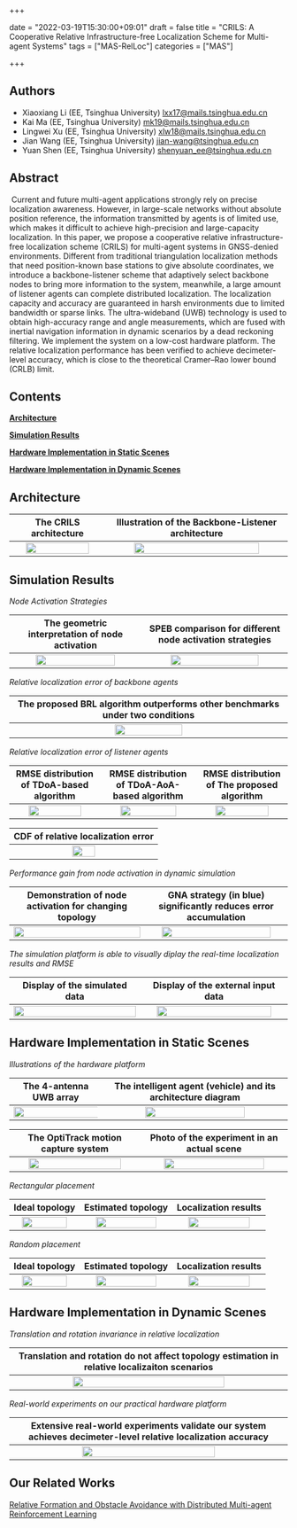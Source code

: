 +++

date = "2022-03-19T15:30:00+09:01"
draft = false
title = "CRILS: A Cooperative Relative Infrastructure-free Localization Scheme for Multi-agent Systems" 
tags  = ["MAS-RelLoc"]
categories = ["MAS"]


+++


## Authors

- Xiaoxiang Li (EE, Tsinghua University) <lxx17@mails.tsinghua.edu.cn>
- Kai Ma (EE, Tsinghua University) <mk19@mails.tsinghua.edu.cn>
- Lingwei Xu (EE, Tsinghua University) <xlw18@mails.tsinghua.edu.cn>
- Jian Wang (EE, Tsinghua University) <jian-wang@tsinghua.edu.cn>
- Yuan Shen (EE, Tsinghua University) <shenyuan_ee@tsinghua.edu.cn>


## Abstract

​     Current and future multi-agent applications strongly rely on precise localization awareness. However, in large-scale networks without absolute position reference, the information transmitted by agents is of limited use, which makes it difficult to achieve high-precision and large-capacity localization. In this paper, we propose a cooperative relative infrastructure-free localization scheme (CRILS) for multi-agent systems in   GNSS-denied environments. Different from traditional triangulation localization methods that need position-known base stations to give absolute coordinates, we introduce a backbone-listener scheme that adaptively select backbone nodes to bring more information to the system, meanwhile, a large amount of listener agents can complete distributed localization. The localization capacity and accuracy are guaranteed in harsh environments due to limited bandwidth or sparse links. The ultra-wideband (UWB) technology is used to obtain high-accuracy range and angle measurements, which are fused  with inertial navigation information in dynamic scenarios by a dead reckoning filtering. We implement the system on a low-cost hardware platform. The relative localization performance has been verified to achieve decimeter-level accuracy, which is close to the theoretical  Cramer–Rao lower bound (CRLB) limit.


<h2 id="Contents">Contents</h2>

<b><a href="#Architecture">Architecture</a></b><br>
<!-- <a href="#1.1">1.1 The CRILS architecture</a><br>-->

<b><a href="#Simulation Results">Simulation Results</a></b><br>
<!-- <a href="#2.1">2.1 Node activation strategies</a><br>
<a href="#2.2">2.2 Relative localization error of backbone agents</a><br>
<a href="#2.3">2.3 Relative localization error of listener agents</a><br>
<a href="#2.4">2.4 Performance gain from node activation in dynamic simulation </a><br>
<a href="#2.5">2.5 Simulation platform</a><br>-->

<b><a href="#Hardware Implementation in Static Scenes">Hardware Implementation in Static Scenes</a></b><br>
<!-- <a href="#3.1">3.1  Illustrations of the hardware platform </a><br>
<a href="#3.2">3.2 Rectangular placement  </a><br> 
<a href="#3.3">3.3 Random placement </a><br>-->

<b><a href="#Hardware Implementation in Dynamic Scenes">Hardware Implementation in Dynamic Scenes</a></b><br>
<!-- <a href="#4.1">4.1 Translation and rotation in relative localization </a><br>
<a href="#4.2">4.2 Real-world experiment on our practical hardware platform</a><br> -->


<h2 id="Architecture">Architecture</h2>
<p><span id="1.1" name="Architecture"></span></p>
<table><thead>
<tr>
<th style="text-align: center">The CRILS architecture</th>
<th style="text-align: center">Illustration of the Backbone-Listener architecture</th>
</tr></thead><tbody>
<tr>
<td style="text-align: center"><img src="../images/CRILS/CRILS.png" width="85%"/></td>
<td style="text-align: center"><img src="../images/CRILS/system_model.png" width="85%"/></td>
</tr>
</tbody></table>



<h2 id="Simulation Results"> Simulation Results</h2>

<p><span id="2.1" name="Node activation strategies"></span></p>
<p><em> Node Activation Strategies</em></p>
<table><thead>
<tr>
<th style="text-align: center">The geometric  interpretation  of node activation</th>
<th style="text-align: center">SPEB comparison for different node activation strategies</th>
</tr></thead><tbody>
<tr>
<td style="text-align: center"><img src="../images/CRILS/node_act.png" width="80%"/></td>
<td style="text-align: center"><img src="../images/CRILS/nodeact_results.png" width="80%"/></td>
</tr>
</tbody></table>

<p><span id="2.2" name="Relative localization error of backbone agents"></span></p>
<p><em> Relative localization error of backbone agents</em></p>
<table><thead>
<tr>
<th style="text-align: center">The proposed BRL algorithm outperforms other benchmarks under two conditions  </th>
</tr></thead><tbody>
<tr>
<td style="text-align: center"><img src="../images/CRILS/BRL_results.png" width="50%"/></td>
</tr>
</tbody></table>


<p><span id="2.3" name="Relative localization error of listener agents"></span></p>
<p><em>Relative localization error of listener agents</em></p>
<table><thead>
<tr>
<th style="text-align: center">RMSE  distribution  of  TDoA-based algorithm  </th>
<th style="text-align: center">RMSE  distribution  of  TDoA-AoA-based algorithm</th>
<th style="text-align: center">RMSE  distribution  of  The proposed algorithm</th>
</tr></thead><tbody>
<tr>
<td style="text-align: center"><img src="../images/CRILS/tdoa.png" width="80%"/></td>
<td style="text-align: center"><img src="../images/CRILS/tdoaaoa.png" width="80%"/></td>
<td style="text-align: center"><img src="../images/CRILS/pro_algo.png" width="80%"/></td>
</tr>
</tbody></table>

<table><thead>
<tr>
<th style="text-align: center">CDF of relative localization error </th>
</tr></thead><tbody>
<tr>
<td style="text-align: center"><img src="../images/CRILS/cdf.png" width="40%"/></td>
</tr>
</tbody></table>

<p><span id="2.4" name="Performance gain from node activation in dynamic simulation"></span></p>
<p><em>Performance gain from node activation in dynamic simulation</em></p>
<table><thead>
<tr>
<th style="text-align: center">Demonstration of node activation for changing topology </th>
<th style="text-align: center">GNA strategy (in blue) significantly reduces error accumulation   </th>
</tr></thead><tbody>
<tr>
<td style="text-align: center"><img src="../images/CRILS/dynamic_test.gif" width="100%"/></td>
<td style="text-align: center"><img src="../images/CRILS/dynamic_error.gif" width="90%"/></td>
</tr>
</tbody></table>

<p><span id="2.5" name="Simulation platform"></span></p>
<p><em>The simulation platform is able to visually diplay the  real-time localization results and RMSE</em></p>
<table><thead>
<tr>
<th style="text-align: center">Display of the simulated data </th>
<th style="text-align: center">Display of the external input data </th>
</tr></thead><tbody>
<tr>
<td style="text-align: center"><img src="../images/CRILS/Simu_platform1.gif" width="100%"/></td>
<td style="text-align: center"><img src="../images/CRILS/Simu_platform2.gif" width="91%"/></td>
</tr>
</tbody></table>

<h2 id="Hardware Implementation in Static Scenes"> Hardware Implementation in Static Scenes</h2>
<p><span id="3.1" name="Illustrations of the hardware platform"></span></p>
<p><em> Illustrations of the hardware platform</em></p>
<table><thead>
<tr>
<th style="text-align: center"> The 4-antenna UWB array </th>
<th style="text-align: center"> The  intelligent  agent  (vehicle)  and  its  architecture diagram</th>
</tr></thead><tbody>
<tr>
<td style="text-align: center"><img src="../images/CRILS/array.png" width="130%"/></td>
<td style="text-align: center"><img src="../images/CRILS/car.png" width="75%"/></td>
</tr>
</tbody></table>
<table><thead>
<tr>
<th style="text-align: center"> The  OptiTrack  motion  capture  system </th>
<th style="text-align: center"> Photo of the experiment in an actual scene</th>
</tr></thead><tbody>
<tr>
<td style="text-align: center"><img src="../images/CRILS/figure_hardware.png" width="87%"/></td>
<td style="text-align: center"><img src="../images/CRILS/realsense.jpg" width="85%"/></td>
</tr>
</tbody></table>

<p><span id="3.2" name="Rectangular placement"></span></p>
<p><em> Rectangular placement</em></p>
<table><thead>
<tr>
<th style="text-align: center">Ideal topology </th>
<th style="text-align: center">Estimated topology</th>
<th style="text-align: center">Localization results </th>
</tr></thead><tbody>
<tr>
<td style="text-align: center"><img src="../images/CRILS/Static-ideal-1.png" width="85%"/></td>
<td style="text-align: center"><img src="../images/CRILS/Static-real-1.png" width="85%"/></td>
<td style="text-align: center"><img src="../images/CRILS/Static-data-1.png" width="85%"/></td>
</tr>
</tbody></table>


<p><span id="3.3" name="Random placement"></span></p>
<p><em> Random placement</em></p>
<table><thead>
<tr>
<th style="text-align: center">Ideal topology </th>
<th style="text-align: center">Estimated topology</th>
<th style="text-align: center">Localization results </th>
</tr></thead><tbody>
<tr>
<td style="text-align: center"><img src="../images/CRILS/Static-ideal-2.png" width="85%"/></td>
<td style="text-align: center"><img src="../images/CRILS/Static-real-2.png" width="85%"/></td>
<td style="text-align: center"><img src="../images/CRILS/Static-data-2.png" width="85%"/></td>
</tr>
</tbody></table>


<h2 id="Hardware Implementation in Dynamic Scenes"> Hardware Implementation in Dynamic Scenes</h2>
<p><span id="4.1" name="Translation and rotation in relative localization"></span></p>
<p><em> Translation and rotation invariance in relative localization</em></p>
<table><thead>
<tr>
<th style="text-align: center"> Translation and rotation do not affect topology estimation in relative localizaiton scenarios </th>
</tr></thead><tbody>
<tr>
<td style="text-align: center"><img src="../images/CRILS/relative.gif" width="75%"/></td>
</tr>
</tbody></table>


<p><span id="4.2" name="Real-world experiment on our practical hardware platform"></span></p>
<p><em> Real-world experiments on our practical hardware platform</em></p>
<table><thead>
<tr>
<th style="text-align: center"> Extensive  real-world  experiments validate our system   achieves decimeter-level relative localization accuracy </th>

</tr></thead><tbody>
<tr>
<td style="text-align: center"><img src="../images/CRILS/dynamic.gif" width="70%"/></td>
</tr>
</tbody></table>

## Our Related Works

[Relative Formation and Obstacle Avoidance with Distributed Multi-agent Reinforcement Learning](/relativeformation/)<br>

